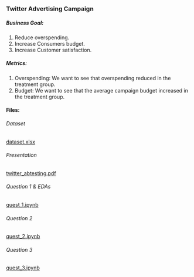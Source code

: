 ### Twitter Advertising Campaign
##### Business Goal: 
1. Reduce overspending.
2. Increase Consumers budget.
3. Increase Customer satisfaction.

##### Metrics:
1. Overspending: We want to see that overspending reduced in the treatment group.
2. Budget: We want to see that the average campaign budget increased in the treatment group.

#### Files:
###### Dataset
[dataset.xlsx](/dataset.xlsx)
###### Presentation
[twitter_abtesting.pdf](/twitter_abtesting.pdf)
###### Question 1 & EDAs
[quest_1.ipynb](/quest_1.ipynb)
###### Question 2
[quest_2.ipynb](/quest_2.ipynb)
###### Question 3
[quest_3.ipynb](/quest_3.ipynb)
 
